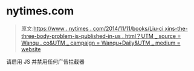 # nytimes.com

> 原文:[https://www . nytimes . com/2014/11/11/books/Liu-ci xins-the-three-body-problem-is-published-in-us . html？UTM _ source = Wanqu . co&UTM _ campaign = Wanqu+Daily&UTM _ medium = website](https://www.nytimes.com/2014/11/11/books/liu-cixins-the-three-body-problem-is-published-in-us.html?utm_source=wanqu.co&utm_campaign=Wanqu+Daily&utm_medium=website)

请启用 JS 并禁用任何广告拦截器